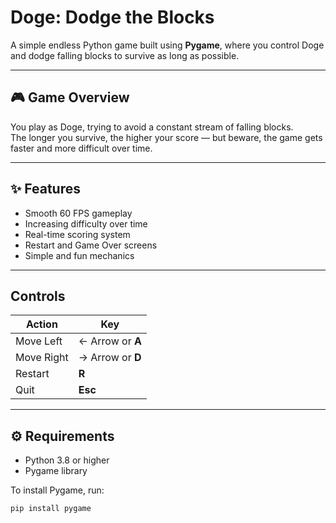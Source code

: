 #  Doge: Dodge the Blocks

A simple endless Python game built using **Pygame**, where you control Doge and dodge falling blocks to survive as long as possible.

---

## 🎮 Game Overview
You play as Doge, trying to avoid a constant stream of falling blocks.  
The longer you survive, the higher your score — but beware, the game gets faster and more difficult over time.

---

## ✨ Features
- Smooth 60 FPS gameplay  
- Increasing difficulty over time  
- Real-time scoring system  
- Restart and Game Over screens  
- Simple and fun mechanics  

---

##  Controls
| Action | Key |
|--------|-----|
| Move Left | ← Arrow or **A** |
| Move Right | → Arrow or **D** |
| Restart | **R** |
| Quit | **Esc** |

---

## ⚙️ Requirements
- Python 3.8 or higher  
- Pygame library  

To install Pygame, run:
```bash
pip install pygame
